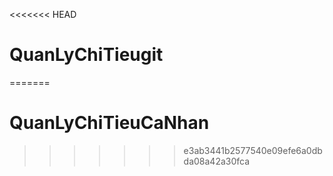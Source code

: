 <<<<<<< HEAD
# QuanLyChiTieugit
=======
# QuanLyChiTieuCaNhan
>>>>>>> e3ab3441b2577540e09efe6a0dbda08a42a30fca
